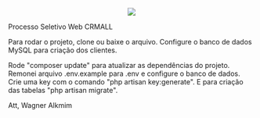 <p align="center"><img src="https://laravel.com/assets/img/components/logo-laravel.svg"></p>

Processo Seletivo Web CRMALL

Para rodar o projeto, clone ou baixe o arquivo. Configure o banco de dados MySQL para criação dos clientes.

Rode "composer update" para atualizar as dependências do projeto. 
Remonei arquivo .env.example para .env e configure o banco de dados.
Crie uma key com o comando "php artisan key:generate". E para criação das tabelas "php artisan migrate".

Att,
Wagner Alkmim
